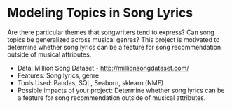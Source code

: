 # Modeling Topics in Song Lyrics
Are there particular themes that songwriters tend to express? Can song topics be generalized across musical genres? This project is motivated to determine whether song lyrics can be a feature for song recommendation outside of musical attributes.

* Data: Million Song Dataset - http://millionsongdataset.com/
* Features: Song lyrics, genre 
* Tools Used: Pandas, SQL, Seaborn, sklearn (NMF)
* Possible impacts of your project: Determine whether song lyrics can be a feature for song recommendation outside of musical attributes.
